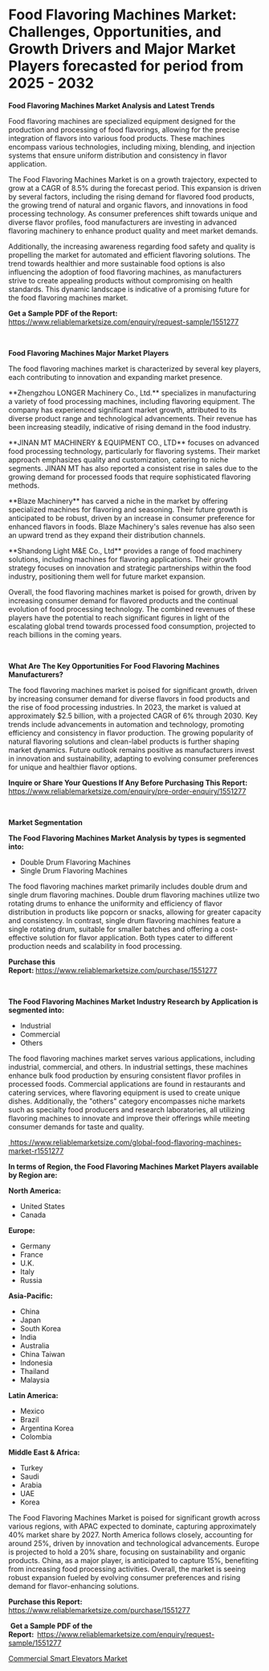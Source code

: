 <p><h1>Food Flavoring Machines Market: Challenges, Opportunities, and Growth Drivers and Major Market Players forecasted for period from 2025 - 2032</h1></p><p><strong>Food Flavoring Machines Market Analysis and Latest Trends</strong></p>
<p><p>Food flavoring machines are specialized equipment designed for the production and processing of food flavorings, allowing for the precise integration of flavors into various food products. These machines encompass various technologies, including mixing, blending, and injection systems that ensure uniform distribution and consistency in flavor application.</p><p>The Food Flavoring Machines Market is on a growth trajectory, expected to grow at a CAGR of 8.5% during the forecast period. This expansion is driven by several factors, including the rising demand for flavored food products, the growing trend of natural and organic flavors, and innovations in food processing technology. As consumer preferences shift towards unique and diverse flavor profiles, food manufacturers are investing in advanced flavoring machinery to enhance product quality and meet market demands.</p><p>Additionally, the increasing awareness regarding food safety and quality is propelling the market for automated and efficient flavoring solutions. The trend towards healthier and more sustainable food options is also influencing the adoption of food flavoring machines, as manufacturers strive to create appealing products without compromising on health standards. This dynamic landscape is indicative of a promising future for the food flavoring machines market.</p></p>
<p><strong>Get a Sample PDF of the Report:&nbsp;</strong> <a href="https://www.reliablemarketsize.com/enquiry/request-sample/1551277?utm_campaign=3165&utm_medium=2&utm_source=Github&utm_content=ia&utm_term=11042025&utm_id=food-flavoring-machines">https://www.reliablemarketsize.com/enquiry/request-sample/1551277</a></p>
<p>&nbsp;</p>
<p><strong>Food Flavoring Machines Major Market Players</strong></p>
<p><p>The food flavoring machines market is characterized by several key players, each contributing to innovation and expanding market presence. </p><p>**Zhengzhou LONGER Machinery Co., Ltd.** specializes in manufacturing a variety of food processing machines, including flavoring equipment. The company has experienced significant market growth, attributed to its diverse product range and technological advancements. Their revenue has been increasing steadily, indicative of rising demand in the food industry.</p><p>**JINAN MT MACHINERY & EQUIPMENT CO., LTD** focuses on advanced food processing technology, particularly for flavoring systems. Their market approach emphasizes quality and customization, catering to niche segments. JINAN MT has also reported a consistent rise in sales due to the growing demand for processed foods that require sophisticated flavoring methods.</p><p>**Blaze Machinery** has carved a niche in the market by offering specialized machines for flavoring and seasoning. Their future growth is anticipated to be robust, driven by an increase in consumer preference for enhanced flavors in foods. Blaze Machinery's sales revenue has also seen an upward trend as they expand their distribution channels.</p><p>**Shandong Light M&E Co., Ltd** provides a range of food machinery solutions, including machines for flavoring applications. Their growth strategy focuses on innovation and strategic partnerships within the food industry, positioning them well for future market expansion.</p><p>Overall, the food flavoring machines market is poised for growth, driven by increasing consumer demand for flavored products and the continual evolution of food processing technology. The combined revenues of these players have the potential to reach significant figures in light of the escalating global trend towards processed food consumption, projected to reach billions in the coming years.</p></p>
<p>&nbsp;</p>
<p><strong>What Are The Key Opportunities For Food Flavoring Machines Manufacturers?</strong></p>
<p><p>The food flavoring machines market is poised for significant growth, driven by increasing consumer demand for diverse flavors in food products and the rise of food processing industries. In 2023, the market is valued at approximately $2.5 billion, with a projected CAGR of 6% through 2030. Key trends include advancements in automation and technology, promoting efficiency and consistency in flavor production. The growing popularity of natural flavoring solutions and clean-label products is further shaping market dynamics. Future outlook remains positive as manufacturers invest in innovation and sustainability, adapting to evolving consumer preferences for unique and healthier flavor options.</p></p>
<p><strong>Inquire or Share Your Questions If Any Before Purchasing This Report:</strong> <a href="https://www.reliablemarketsize.com/enquiry/pre-order-enquiry/1551277?utm_campaign=3165&utm_medium=2&utm_source=Github&utm_content=ia&utm_term=11042025&utm_id=food-flavoring-machines">https://www.reliablemarketsize.com/enquiry/pre-order-enquiry/1551277</a></p>
<p>&nbsp;</p>
<p><strong>Market Segmentation</strong></p>
<p><strong>The Food Flavoring Machines Market Analysis by types is segmented into:</strong></p>
<p><ul><li>Double Drum Flavoring Machines</li><li>Single Drum Flavoring Machines</li></ul></p>
<p><p>The food flavoring machines market primarily includes double drum and single drum flavoring machines. Double drum flavoring machines utilize two rotating drums to enhance the uniformity and efficiency of flavor distribution in products like popcorn or snacks, allowing for greater capacity and consistency. In contrast, single drum flavoring machines feature a single rotating drum, suitable for smaller batches and offering a cost-effective solution for flavor application. Both types cater to different production needs and scalability in food processing.</p></p>
<p><strong>Purchase this Report:&nbsp;</strong><a href="https://www.reliablemarketsize.com/purchase/1551277?utm_campaign=3165&utm_medium=2&utm_source=Github&utm_content=ia&utm_term=11042025&utm_id=food-flavoring-machines">https://www.reliablemarketsize.com/purchase/1551277</a></p>
<p>&nbsp;</p>
<p><strong>The Food Flavoring Machines Market Industry Research by Application is segmented into:</strong></p>
<p><ul><li>Industrial</li><li>Commercial</li><li>Others</li></ul></p>
<p><p>The food flavoring machines market serves various applications, including industrial, commercial, and others. In industrial settings, these machines enhance bulk food production by ensuring consistent flavor profiles in processed foods. Commercial applications are found in restaurants and catering services, where flavoring equipment is used to create unique dishes. Additionally, the "others" category encompasses niche markets such as specialty food producers and research laboratories, all utilizing flavoring machines to innovate and improve their offerings while meeting consumer demands for taste and quality.</p></p>
<p><a href="https://www.reliablemarketsize.com/global-food-flavoring-machines-market-r1551277?utm_campaign=3165&utm_medium=2&utm_source=Github&utm_content=ia&utm_term=11042025&utm_id=food-flavoring-machines">&nbsp;https://www.reliablemarketsize.com/global-food-flavoring-machines-market-r1551277</a></p>
<p><strong>In terms of Region, the Food Flavoring Machines Market Players available by Region are:</strong></p>
<p>
    <p> <strong> North America: </strong>
        <ul>
            <li>United States</li>
            <li>Canada</li>
        </ul>
        </p> 
    <p> <strong> Europe: </strong>
        <ul>
            <li>Germany</li>
            <li>France</li>
            <li>U.K.</li>
            <li>Italy</li>
            <li>Russia</li>
        </ul>
        </p> 
    <p> <strong> Asia-Pacific: </strong>
        <ul>
            <li>China</li>
            <li>Japan</li>
            <li>South Korea</li>
            <li>India</li>
            <li>Australia</li>
            <li>China Taiwan</li>
            <li>Indonesia</li>
            <li>Thailand</li>
            <li>Malaysia</li>
        </ul>
        </p> 
    <p> <strong> Latin America: </strong>
        <ul>
            <li>Mexico</li>
            <li>Brazil</li>
            <li>Argentina Korea</li>
            <li>Colombia</li>
        </ul>
        </p> 
    <p> <strong> Middle East & Africa: </strong>
        <ul>
            <li>Turkey</li>
            <li>Saudi</li>
            <li>Arabia</li>
            <li>UAE</li>
            <li>Korea</li>
        </ul>
    </p>
    </p>
<p><p>The Food Flavoring Machines Market is poised for significant growth across various regions, with APAC expected to dominate, capturing approximately 40% market share by 2027. North America follows closely, accounting for around 25%, driven by innovation and technological advancements. Europe is projected to hold a 20% share, focusing on sustainability and organic products. China, as a major player, is anticipated to capture 15%, benefiting from increasing food processing activities. Overall, the market is seeing robust expansion fueled by evolving consumer preferences and rising demand for flavor-enhancing solutions.</p></p>
<p><strong>Purchase this Report: </strong><a href="https://www.reliablemarketsize.com/purchase/1551277?utm_campaign=3165&utm_medium=2&utm_source=Github&utm_content=ia&utm_term=11042025&utm_id=food-flavoring-machines">https://www.reliablemarketsize.com/purchase/1551277</a></p>
<p>&nbsp;<strong>Get a Sample PDF of the Report:&nbsp;&nbsp;</strong><a href="https://www.reliablemarketsize.com/enquiry/request-sample/1551277?utm_campaign=3165&utm_medium=2&utm_source=Github&utm_content=ia&utm_term=11042025&utm_id=food-flavoring-machines">https://www.reliablemarketsize.com/enquiry/request-sample/1551277</a></p>
<p><strong></strong></p>
<p><p><a href="https://github.com/donnypolan/Market-Research-Report-List-1/blob/main/commercial-smart-elevators-market.md?utm_campaign=3165&utm_medium=2&utm_source=Github&utm_content=ia&utm_term=11042025&utm_id=food-flavoring-machines">Commercial Smart Elevators Market</a></p></p>